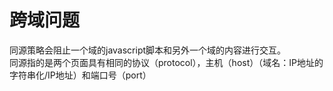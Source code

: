# 跨域问题
同源策略会阻止一个域的javascript脚本和另外一个域的内容进行交互。  
同源指的是两个页面具有相同的协议（protocol），主机（host）（域名：IP地址的字符串化/IP地址）和端口号（port）
